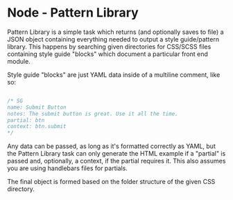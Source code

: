 # Node - Pattern Library

Pattern Library is a simple task which returns (and optionally saves to file) a JSON object containing everything needed to output a style guide/pattern library. This happens by searching given directories for CSS/SCSS files containing style guide "blocks" which document a particular front end module.

Style guide "blocks" are just YAML data inside of a multiline comment, like so:

```css

/* SG
name: Submit Button
notes: The submit button is great. Use it all the time.
partial: btn
context: btn.submit
*/
```

Any data can be passed, as long as it's formatted correctly as YAML, but the Pattern Library task can only generate the HTML example if a "partial" is passed and, optionally, a context, if the partial requires it. This also assumes you are using handlebars files for partials.

The final object is formed based on the folder structure of the given CSS directory.